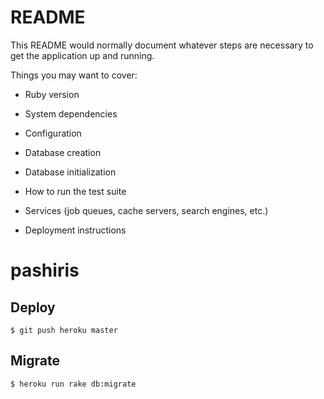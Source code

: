 # README

This README would normally document whatever steps are necessary to get the
application up and running.

Things you may want to cover:

* Ruby version

* System dependencies

* Configuration

* Database creation

* Database initialization

* How to run the test suite

* Services (job queues, cache servers, search engines, etc.)

* Deployment instructions


# pashiris

## Deploy

```
$ git push heroku master
```

## Migrate

```
$ heroku run rake db:migrate 
```
